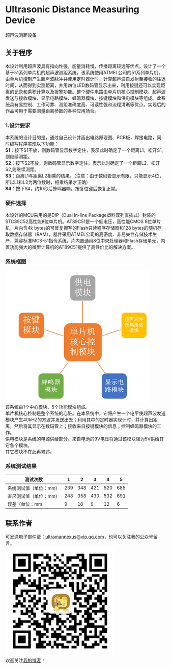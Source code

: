 # Ultrasonic Distance Measuring Device 
超声波测距设备
## 关于程序
本设计利用超声波具有指向性强，能量消耗慢，传播距离较远等优点，设计了一个基于51系列单片机的超声波测距系统，该系统使用ATMEL公司的51系列单片机，由单片机控制产生超声波脉冲并使用定时器计时，计算超声波自发射至接收的往返时间，从而得到实测距离，并用四位LED数码管显示出来，利用按键还可以实现距离的记录和乘积计算以及报警功能。整个硬件电路由单片机核心控制模块、超声波发送与接收模块、显示电路模块、蜂鸣器模块、按键模块和供电模块等组成。此系统具有易控制、工作可靠、测距准确度高、可读性强和流程清晰等优点。实现后的作品可用于需要测量距离参数的各种应用场合。
### 1.设计要求<br>  
本系统的设计目的是，通过自己设计并画出电路原理图、PCB板，焊接电路，同时编写程序实现以下功能：<br>
**S1**：按下S1不放，则数码管显示数字定住，表示此时确定了一个距离L1，松开S1,则继续测距。<br>
**S2**：按下S2不放，则数码管显示数字定住，表示此时确定了一个距离L2，松开S2,则继续测距。<br>
**S3**：距离L1与距离L2相乘的结果。（注意：由于数码管显示有限，只能显示4位，所以L1和L2为两位数时，相乘结果才正确）<br>
**S4**：按下S4，约10秒后蜂鸣器响，按复位键后恢复正常。<br>

### 硬件选择<br>  
本设计的MCU采用的是DIP（Dual In-line Package塑料双列直插式）封装的STC89C52高性能8位单片机。AT89C51是一个低电压，高性能CMOS 8位单片机，片内含4k bytes的可反复擦写的Flash只读程序存储器和128 bytes的随机存取数据存储器（RAM），器件采用ATMEL公司的高密度、非易失性存储技术生产，兼容标准MCS-51指令系统，片内置通用8位中央处理器和Flash存储单元，内置功能强大的微型计算机的AT89C51提供了高性价比的解决方案。
### 系统框图
![](https://raw.githubusercontent.com/dqhplhzz2008/UDMD/master/zongkuangtu.png)<br>
该系统由1个中心模块、5个功能模块组成。<br>
单片机核心控制是整个系统的心脏。在本系统中，它将产生一个电平使超声波发送模块产生40kHZ的方波并发送出去；利用其中的定时器实现计时，并计算出距离，然后将其显示在数码管上；接收来自按键模块的信息；控制蜂鸣器模块的工作。<br>
供电模块是系统的电源供给部分。来自电池的9V电压将通过该模块降为5V供给其它各个模块。<br>
其它模块不在此再累述。<br>
### 系统测试结果
|测试次数|1|2|3|4|5|
| ---------- | -----------|---------- | -----------| ---------- | -----------|
|系统测试值（单位：mm）|239|348|421|520|685|
|直尺测试值（单位：mm）|248|358|430|532|691|
|误差（单位：mm|9|10|9|12|6|

## 联系作者
可发送电子邮件至：ultramannexus@vip.qq.com，也可以关注我的公众号留言。<br>
![](https://github.com/dqhplhzz2008/dqhplhzz2008.github.io/raw/master/weixingongzhonghao.jpg)  <br>
欢迎关注[我的博客](http://www.yushuai.me)！

